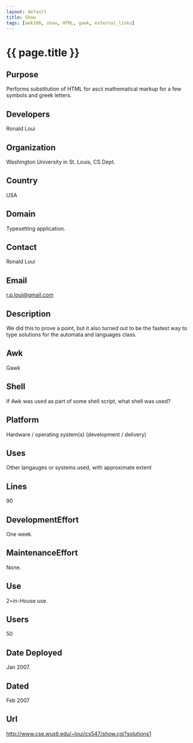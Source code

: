 ```yaml
---
layout: default
title: Show
tags: [awk100, show, HTML, gawk, external_links]
---
```


# {{ page.title }}

## Purpose

Performs substitution of HTML for ascii mathematical markup for a few
symbols and greek letters.

## Developers

Ronald Loui

## Organization

Washington University in St. Louis, CS Dept.

## Country

USA

## Domain
 
Typesetting application.

## Contact

Ronald Loui

## Email

<r.p.loui@gmail.com>

## Description

We did this to prove a point, but it also turned out to be the fastest
way to type solutions for the automata and languages class.

## Awk

Gawk

## Shell
 
If Awk was used as part of some shell script, what shell was used?

## Platform

Hardware / operating system(s) (development / delivery)

## Uses

Other langauges or systems used, with approximate extent

## Lines

90

## DevelopmentEffort

One week.

## MaintenanceEffort

None.

## Use
 
2=in-House use.

## Users

50

## Date Deployed

Jan 2007.

## Dated

Feb 2007

## Url

<http://www.cse.wustl.edu/~loui/cs547/show.cgi?solutions1>
